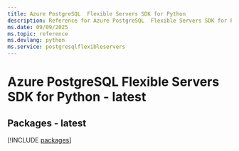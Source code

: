 ```yaml
---
title: Azure PostgreSQL  Flexible Servers SDK for Python
description: Reference for Azure PostgreSQL  Flexible Servers SDK for Python
ms.date: 09/09/2025
ms.topic: reference
ms.devlang: python
ms.service: postgresqlflexibleservers
---
```

# Azure PostgreSQL  Flexible Servers SDK for Python - latest
## Packages - latest
[!INCLUDE [packages](postgresql--flexible-servers-index.md)]